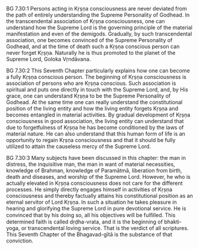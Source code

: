 BG 7.30:1	Persons acting in Kṛṣṇa consciousness are never deviated from the path of entirely understanding the Supreme Personality of Godhead. In the transcendental association of Kṛṣṇa consciousness, one can understand how the Supreme Lord is the governing principle of the material manifestation and even of the demigods. Gradually, by such transcendental association, one becomes convinced of the Supreme Personality of Godhead, and at the time of death such a Kṛṣṇa conscious person can never forget Kṛṣṇa. Naturally he is thus promoted to the planet of the Supreme Lord, Goloka Vṛndāvana.

BG 7.30:2	This Seventh Chapter particularly explains how one can become a fully Kṛṣṇa conscious person. The beginning of Kṛṣṇa consciousness is association of persons who are Kṛṣṇa conscious. Such association is spiritual and puts one directly in touch with the Supreme Lord, and, by His grace, one can understand Kṛṣṇa to be the Supreme Personality of Godhead. At the same time one can really understand the constitutional position of the living entity and how the living entity forgets Kṛṣṇa and becomes entangled in material activities. By gradual development of Kṛṣṇa consciousness in good association, the living entity can understand that due to forgetfulness of Kṛṣṇa he has become conditioned by the laws of material nature. He can also understand that this human form of life is an opportunity to regain Kṛṣṇa consciousness and that it should be fully utilized to attain the causeless mercy of the Supreme Lord.

BG 7.30:3	Many subjects have been discussed in this chapter: the man in distress, the inquisitive man, the man in want of material necessities, knowledge of Brahman, knowledge of Paramātmā, liberation from birth, death and diseases, and worship of the Supreme Lord. However, he who is actually elevated in Kṛṣṇa consciousness does not care for the different processes. He simply directly engages himself in activities of Kṛṣṇa consciousness and thereby factually attains his constitutional position as an eternal servitor of Lord Kṛṣṇa. In such a situation he takes pleasure in hearing and glorifying the Supreme Lord in pure devotional service. He is convinced that by his doing so, all his objectives will be fulﬁlled. This determined faith is called dṛḍha-vrata, and it is the beginning of bhakti-yoga, or transcendental loving service. That is the verdict of all scriptures. This Seventh Chapter of the Bhagavad-gītā is the substance of that conviction.